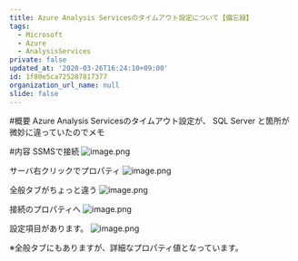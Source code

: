 ```yaml
---
title: Azure Analysis Servicesのタイムアウト設定について【備忘録】
tags:
  - Microsoft
  - Azure
  - AnalysisServices
private: false
updated_at: '2020-03-26T16:24:10+09:00'
id: 1f80e5ca725287817377
organization_url_name: null
slide: false
---
```

#概要
Azure Analysis Servicesのタイムアウト設定が、 SQL Server と箇所が微妙に違っていたのでメモ

#内容
SSMSで接続
![image.png](https://qiita-image-store.s3.ap-northeast-1.amazonaws.com/0/281819/058a95f9-3bd5-43fd-ec0a-5e0fabfd97af.png)


サーバ右クリックでプロパティ
![image.png](https://qiita-image-store.s3.ap-northeast-1.amazonaws.com/0/281819/0cefc3b9-9c9f-2faa-2e4e-861b5d5a2f9e.png)


全般タブがちょっと違う
![image.png](https://qiita-image-store.s3.ap-northeast-1.amazonaws.com/0/281819/9e261c7f-1d80-0a41-34e2-ad83d6a4dff2.png)


接続のプロパティへ
![image.png](https://qiita-image-store.s3.ap-northeast-1.amazonaws.com/0/281819/0ad2f1b5-92c3-aa5b-d686-939bfecaae4b.png)

設定項目があります。
![image.png](https://qiita-image-store.s3.ap-northeast-1.amazonaws.com/0/281819/cf669490-12bb-916e-5139-e80db475850b.png)

※全般タブにもありますが、詳細なプロパティ値となっています。
